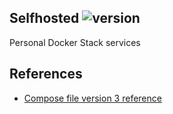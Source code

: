 Selfhosted ![version](https://img.shields.io/github/package-json/v/hobroker/selfhosted)
---

Personal Docker Stack services 

## References
 - [Compose file version 3 reference](https://docs.docker.com/compose/compose-file/)
